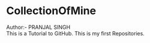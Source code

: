 # CollectionOfMine
Author:- PRANJAL SINGH
<br>
This is a Tutorial to GitHub.
This is my first Repositories.
